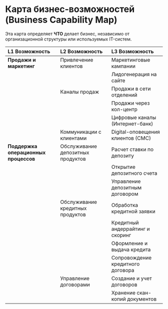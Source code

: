 # Карта бизнес-возможностей (Business Capability Map)

Эта карта определяет **ЧТО** делает бизнес, независимо от организационной структуры или используемых IT-систем.

| L1 Возможность | L2 Возможность | L3 Возможность |
| :--- | :--- | :--- |
| **Продажи и маркетинг** | Привлечение клиентов | Маркетинговые кампании |
| | | Лидогенерация на сайте |
| | Каналы продаж | Продажи в сети отделений |
| | | Продажи через кол-центр |
| | | Цифровые каналы (Интернет-банк) |
| | Коммуникации с клиентами | Digital-оповещения клиентов (СМС) |
| **Поддержка операционных процессов** | Обслуживание депозитных продуктов | Расчет ставки по депозиту |
| | | Открытие депозитного счета |
| | | Управление депозитным договором |
| | Обслуживание кредитных продуктов | Обработка кредитной заявки |
| | | Кредитный андеррайтинг и скоринг |
| | | Оформление и выдача кредита |
| | | Сопровождение кредитного договора |
| | Управление договорами | Создание и учет договоров |
| | | Хранение скан-копий документов |
